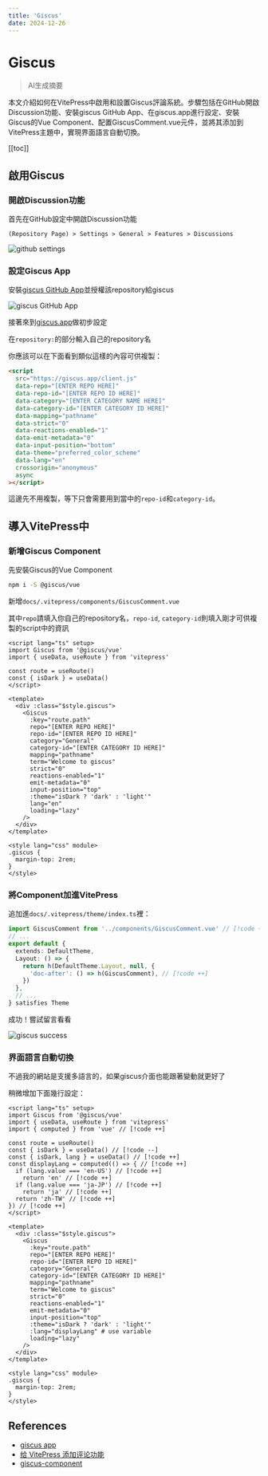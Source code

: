 ```yaml
---
title: 'Giscus'
date: 2024-12-26
---
```


# Giscus

> AI生成摘要

<!-- excerpt -->

本文介紹如何在VitePress中啟用和設置Giscus評論系統。步驟包括在GitHub開啟Discussion功能、安裝giscus GitHub App、在giscus.app進行設定、安裝Giscus的Vue Component、配置GiscusComment.vue元件，並將其添加到VitePress主題中，實現界面語言自動切換。

<!-- excerpt -->

[[toc]]

## 啟用Giscus

### 開啟Discussion功能

首先在GitHub設定中開啟Discussion功能

`(Repository Page) > Settings > General > Features > Discussions`

![github settings](https://cdn.miksin.art/miksinote/img/notes/vitepress/06_giscus/github_enable_discussions.webp)

### 設定Giscus App

安裝[giscus GitHub App](https://github.com/apps/giscus)並授權該repository給giscus

![giscus GitHub App](https://cdn.miksin.art/miksinote/img/notes/vitepress/06_giscus/github_giscus_app.webp)

接著來到[giscus.app](https://giscus.app/)做初步設定

在`repository:`的部分輸入自己的repository名

你應該可以在下面看到類似這樣的內容可供複製：

```html
<script
  src="https://giscus.app/client.js"
  data-repo="[ENTER REPO HERE]"
  data-repo-id="[ENTER REPO ID HERE]"
  data-category="[ENTER CATEGORY NAME HERE]"
  data-category-id="[ENTER CATEGORY ID HERE]"
  data-mapping="pathname"
  data-strict="0"
  data-reactions-enabled="1"
  data-emit-metadata="0"
  data-input-position="bottom"
  data-theme="preferred_color_scheme"
  data-lang="en"
  crossorigin="anonymous"
  async
></script>
```

這邊先不用複製，等下只會需要用到當中的`repo-id`和`category-id`。

## 導入VitePress中

### 新增Giscus Component

先安裝Giscus的Vue Component

```bash
npm i -S @giscus/vue
```

新增`docs/.vitepress/components/GiscusComment.vue`

其中`repo`請填入你自己的repository名，`repo-id`, `category-id`則填入剛才可供複製的script中的資訊

```vue
<script lang="ts" setup>
import Giscus from '@giscus/vue'
import { useData, useRoute } from 'vitepress'

const route = useRoute()
const { isDark } = useData()
</script>

<template>
  <div :class="$style.giscus">
    <Giscus
      :key="route.path"
      repo="[ENTER REPO HERE]"
      repo-id="[ENTER REPO ID HERE]"
      category="General"
      category-id="[ENTER CATEGORY ID HERE]"
      mapping="pathname"
      term="Welcome to giscus"
      strict="0"
      reactions-enabled="1"
      emit-metadata="0"
      input-position="top"
      :theme="isDark ? 'dark' : 'light'"
      lang="en"
      loading="lazy"
    />
  </div>
</template>

<style lang="css" module>
.giscus {
  margin-top: 2rem;
}
</style>
```

### 將Component加進VitePress

追加進`docs/.vitepress/theme/index.ts`裡：

```typescript
import GiscusComment from '../components/GiscusComment.vue' // [!code ++]
// ...
export default {
  extends: DefaultTheme,
  Layout: () => {
    return h(DefaultTheme.Layout, null, {
      'doc-after': () => h(GiscusComment), // [!code ++]
    })
  },
  // ...
} satisfies Theme
```

成功！嘗試留言看看

![giscus success](https://cdn.miksin.art/miksinote/img/notes/vitepress/06_giscus/giscus_success.webp)

### 界面語言自動切換

不過我的網站是支援多語言的，如果giscus介面也能跟著變動就更好了

稍微增加下面幾行設定：

```vue
<script lang="ts" setup>
import Giscus from '@giscus/vue'
import { useData, useRoute } from 'vitepress'
import { computed } from 'vue' // [!code ++]

const route = useRoute()
const { isDark } = useData() // [!code --]
const { isDark, lang } = useData() // [!code ++]
const displayLang = computed(() => { // [!code ++]
  if (lang.value === 'en-US') // [!code ++]
    return 'en' // [!code ++]
  if (lang.value === 'ja-JP') // [!code ++]
    return 'ja' // [!code ++]
  return 'zh-TW' // [!code ++]
}) // [!code ++]
</script>

<template>
  <div :class="$style.giscus">
    <Giscus
      :key="route.path"
      repo="[ENTER REPO HERE]"
      repo-id="[ENTER REPO ID HERE]"
      category="General"
      category-id="[ENTER CATEGORY ID HERE]"
      mapping="pathname"
      term="Welcome to giscus"
      strict="0"
      reactions-enabled="1"
      emit-metadata="0"
      input-position="top"
      :theme="isDark ? 'dark' : 'light'"
      :lang="displayLang" # use variable
      loading="lazy"
    />
  </div>
</template>

<style lang="css" module>
.giscus {
  margin-top: 2rem;
}
</style>
```

## References

- [giscus app](https://giscus.app/)
- [给 VitePress 添加评论功能](https://site.quteam.com/technology/front-end/vitepress-comment/)
- [giscus-component](https://github.com/giscus/giscus-component)
